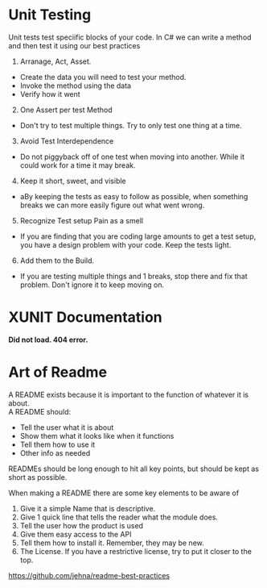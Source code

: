 
# Unit Testing

Unit tests test speciific blocks of your code. In C# we can write a method and then test it using our best practices  
1. Arranage, Act, Asset.   
- Create the data you will need to test your method.  
- Invoke the method using the data  
- Verify how it went  
2. One Assert per test Method  
- Don't try to test multiple things. Try to only test one thing at a time.   
3. Avoid Test Interdependence  
- Do not piggyback off of one test when moving into another. While it could work for a time it may break.   
4. Keep it short, sweet, and visible  
- aBy keeping the tests as easy to follow as possible, when something breaks we can more easily figure out what went wrong.   
5. Recognize Test setup Pain as a smell  
- If you are finding that you are coding large amounts to get a test setup, you have a design problem with your code. Keep the tests light.  
6. Add them to the Build. 
- If you are testing multiple things and 1 breaks, stop there and fix that problem. Don't ignore it to keep moving on. 

# XUNIT Documentation
**Did not load. 404 error.**


# Art of Readme

A README exists because it is important to the function of whatever it is about.  
A README should: 
- Tell the user what it is about
- Show them what it looks like when it functions
- Tell them how to use it
- Other info as needed

READMEs should be long enough to hit all key points, but should be kept as short as possible. 

When making a README there are some key elements to be aware of
1. Give it a simple Name that is descriptive. 
2. Give 1 quick line that tells the reader what the module does. 
3. Tell the user how the product is used
4. Give them easy access to the API
5. Tell them how to install it. Remember, they may be new. 
6. The License. If you have a restrictive license, try to put it closer to the top. 


https://github.com/jehna/readme-best-practices
